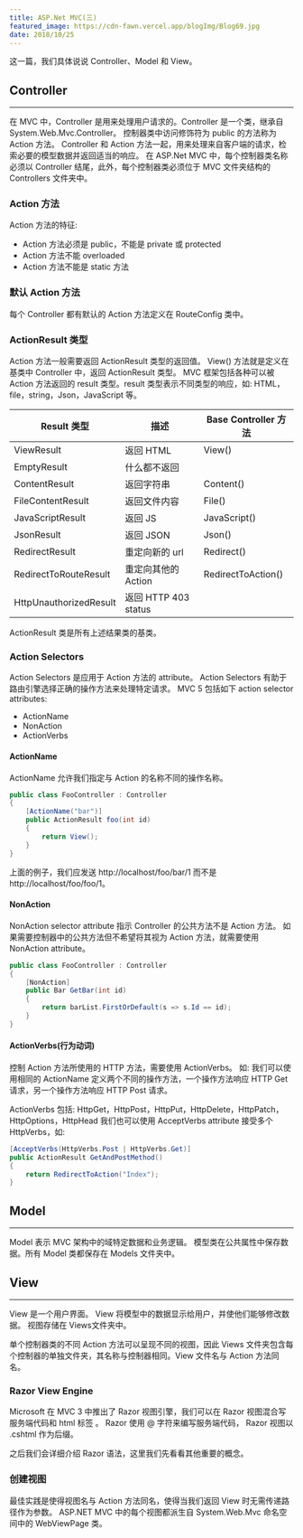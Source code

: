 ```yaml
---
title: ASP.Net MVC(三)
featured_image: https://cdn-fawn.vercel.app/blogImg/Blog69.jpg
date: 2018/10/25
---
```


这一篇，我们具体说说 Controller、Model 和 View。

## Controller
***  
在 MVC 中，Controller 是用来处理用户请求的。Controller 是一个类，继承自 System.Web.Mvc.Controller。
控制器类中访问修饰符为 public 的方法称为 Action 方法。
Controller 和 Action 方法一起，用来处理来自客户端的请求，检索必要的模型数据并返回适当的响应。
在 ASP.Net MVC 中，每个控制器类名称必须以 Controller 结尾，此外，每个控制器类必须位于 MVC 文件夹结构的 Controllers 文件夹中。

### Action 方法
Action 方法的特征: 
- Action 方法必须是 public，不能是 private 或 protected
- Action 方法不能 overloaded
- Action 方法不能是 static 方法

### 默认 Action 方法
每个 Controller 都有默认的 Action 方法定义在 RouteConfig 类中。

### ActionResult 类型
Action 方法一般需要返回 ActionResult 类型的返回值。
View() 方法就是定义在基类中 Controller 中，返回 ActionResult 类型。
MVC 框架包括各种可以被 Action 方法返回的 result 类型。result 类型表示不同类型的响应，如: HTML，file，string，Json，JavaScript 等。

| Result 类型            | 描述                 | Base Controller 方法 |
|------------------------|--------------------|----------------------|
| ViewResult             | 返回 HTML            | View()               |
| EmptyResult            | 什么都不返回         |                      |
| ContentResult          | 返回字符串           | Content()            |
| FileContentResult      | 返回文件内容         | File()               |
| JavaScriptResult       | 返回 JS              | JavaScript()         |
| JsonResult             | 返回 JSON            | Json()               |
| RedirectResult         | 重定向新的 url       | Redirect()           |
| RedirectToRouteResult  | 重定向其他的 Action  | RedirectToAction()   |
| HttpUnauthorizedResult | 返回 HTTP 403 status |                      |

ActionResult 类是所有上述结果类的基类。

### Action Selectors
Action Selectors 是应用于 Action 方法的 attribute。
Action Selectors 有助于路由引擎选择正确的操作方法来处理特定请求。
MVC 5 包括如下 action selector attributes:
- ActionName
- NonAction
- ActionVerbs

#### ActionName
ActionName 允许我们指定与 Action 的名称不同的操作名称。
``` csharp
public class FooController : Controller
{
    [ActionName("bar")]
    public ActionResult foo(int id)
    {
        return View();
    }
}
```
上面的例子，我们应发送 http://localhost/foo/bar/1 而不是 http://localhost/foo/foo/1。

#### NonAction
NonAction selector attribute 指示 Controller 的公共方法不是 Action 方法。
如果需要控制器中的公共方法但不希望将其视为 Action 方法，就需要使用 NonAction attribute。

``` csharp
public class FooController : Controller
{  
    [NonAction]
    public Bar GetBar(int id)
    { 
        return barList.FirstOrDefault(s => s.Id == id);
    }
}
```

#### ActionVerbs(行为动词)
控制 Action 方法所使用的 HTTP 方法，需要使用 ActionVerbs。
如: 我们可以使用相同的 ActionName 定义两个不同的操作方法，一个操作方法响应 HTTP Get 请求，另一个操作方法响应 HTTP Post 请求。

ActionVerbs 包括: 
HttpGet，HttpPost，HttpPut，HttpDelete，HttpPatch，HttpOptions，HttpHead
我们也可以使用 AcceptVerbs attribute 接受多个 HttpVerbs，如: 
``` csharp
[AcceptVerbs(HttpVerbs.Post | HttpVerbs.Get)]
public ActionResult GetAndPostMethod()
{
    return RedirectToAction("Index");
}
```

## Model
***  
Model 表示 MVC 架构中的域特定数据和业务逻辑。
模型类在公共属性中保存数据。所有 Model 类都保存在 Models 文件夹中。

## View
***  
View 是一个用户界面。 View 将模型中的数据显示给用户，并使他们能够修改数据。
视图存储在 Views文件夹中。

单个控制器类的不同 Action 方法可以呈现不同的视图，因此 Views 文件夹包含每个控制器的单独文件夹，其名称与控制器相同。View 文件名与 Action 方法同名。

### Razor View Engine
Microsoft 在 MVC 3 中推出了 Razor 视图引擎，我们可以在 Razor 视图混合写服务端代码和 html 标签 。
Razor 使用 @ 字符来编写服务端代码， Razor 视图以 .cshtml 作为后缀。

之后我们会详细介绍 Razor 语法，这里我们先看看其他重要的概念。

### 创建视图
最佳实践是使得视图名与 Action 方法同名，使得当我们返回 View 时无需传递路径作为参数。
ASP.NET MVC 中的每个视图都派生自 System.Web.Mvc 命名空间中的 WebViewPage 类。